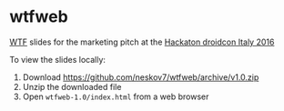 # wtfweb

[WTF](https://github.com/gmacario/wtf-docs) slides for the marketing pitch at the [Hackaton droidcon Italy 2016](http://it.droidcon.com/2016/hackathon-droidcon-italy/)

To view the slides locally:
  1. Download https://github.com/neskov7/wtfweb/archive/v1.0.zip
  2. Unzip the downloaded file
  3. Open `wtfweb-1.0/index.html` from a web browser
  
<!-- EOF -->

